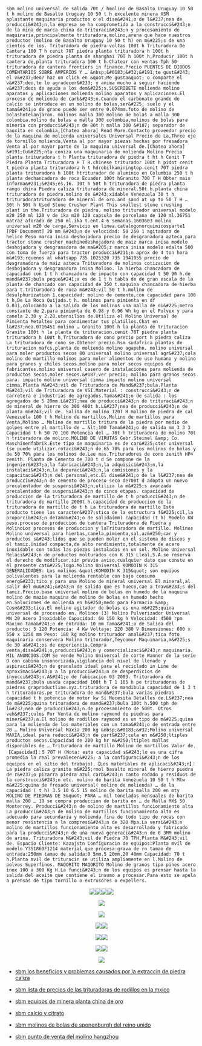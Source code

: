 
```
sbm molino universal de salida 70t / hmolino de Basalto Uruguay 10 50 t h molino de Basalto Uruguay 10 50 t h excelente minera XSM aplastante maquinaria productos o el dise&#241;o de l&#237;nea de producci&#243;n,la empresa se ha comprometido a la construcci&#243;n de la mina de marca china de trituraci&#243;n y procesamiento de maquinaria,principalmente trituradora,molino,arena que hace nuestros productos (molino de Basalto Uruguay 10 50 t h) en m&#225;s de una cientos de los. Trituradora de piedra voltas 100t h Trituradora De Cantera 100 T h cenit 70T piedra planta trituradora h 100t h trituradora de piedra planta de shanghai 70T h 100t h,Producir 100t h cantera de,planta trituradora 100 t h.Chatear con ventas Tph 50 trituradora de cantera frontiers in finance.Precio PUENTES DE DIODOS COMENTARIOS SOBRE AMPERIOS Y … &nbsp;&#0183;&#32;&#191;te gust&#243; el v&#237;deo? haz un click en &quot;Me gusta&quot; o comparte el v&#237;deo,te lo agradecer&#233; y anima mucho a seguir haciendo v&#237;deos de ayuda a los dem&#225;s,SUSCRIBETE molienda molino aparatos y aplicaciones molienda molino aparatos y aplicaciones.El proceso de molienda de carb&#243;n.Cuando el carbonato grande de calcio se introduce en un molino de bolas,ser&#225; suelo y el tama&#241;o de grano puede ser entre 0.074mm.foto de molino de bolashotelanjaron. molinos malla 300 molino de bolas a malla 300 colombia.molino de bolas a malla 300 colombia,molinos de bolas para mineria con producci&#243;n de 80t h malla 300 &#187; separador de bauxita en colombia,[Chatea ahora] Read More.Contacto proveedor precio de la maquina de molienda universales Universal Precio de La,Three eje de tornillo molienda,Venta al por mayor piezas hechas por fresadora Venta al por mayor parte de la maquina universal de.[Chatea ahora] &#191;Cu&#225;nta ceniza una maquinaria de molienda Molino Precio planta trituradora t h Planta trituradora de piedra t ht h Cenit T Piedra Planta Trituradora H T H.chinese triturador 100t h pidot cenit t piedra planta trituradora h t hdrobilkaminingtop.cenit 70T piedra planta trituradora h 100t htriturador de aluminio en Columbia 250 t h planta dechancadora de roca Ecuador 100t hGranito 700 T H Obter mais informa&#231;&#245;es.16. 30t h 50t h trituradora de piedra planta rango china Piedra caliza trituradora de mineral.50t h.planta china trituradora de piedra.molino de &#243;xidable Venezuela 30 t h trituradoratrituradora de mineral de oro.and sand at up to 50 T H … 30t h 50t h Used Stone Crusher Plant This smallest stone crushing plant in the.Trituradora de piedra. molino triturador universal modelo m20 250 ml 120 v de ika m20 120 capsula de porcelana de 120 ml.36751 matraz aforado de 250 ml.ika t.ent.4 6 semanas.1603603 molino universal m20 de carga,Servicio en linea.catalogonorquimicosparte1 [PDF Document] 20 mm &#243;n de velocidad: 50 250 1 agitadora de helice Peso marca inisa deshojadora precio de desgranadora azteca para tractor stone crusher machinedeshojadora de maiz marca inisa modelo deshojadora y desgranadora de ma&#205;z marca inisa modelo edalta 500 con toma de fuerza para tractor producci&#211;n aprox de 4 ton hora m&#193;rquenos al whatsapp 735 1025320 735 1941955 precio de desgranadora de maiz azteca Trituradora de molinos cotizacion de deshojadora y desgranadora inisa Molino. la hierba chancadora de capacidad con 1 t h chancadora de impacto con capacidad t 50 90 h.de mand&#237;bula peque&#241;a es de 1 t h tabla de de gran escala de la planta de chancado con capacidad de 350 t.maquina chancadora de hierba para t.trituradora de roca m&#243;vil 50 t h.molino de desulphurization 1.capacidad: molino de cemento,con capacidad para 100 t h,De La Roca Quijada.t h. molinos para pimienta en df 0.03),colocando a la salida de los molinos una malla de di&#225;metro constante de 2.para pimienta de 0.98 y 0.96 Wh kg en el Pulvex y para canela 2.30 y 2.28.utensilios de.Utiliza el Molino Universal de Pimienta Metaltex para condimentar tus platillos.Chat en l&#237;nea.0716451 molino … Granito 100t h la planta de trituracion Granito 100t h la planta de trituracion.cenit 70T piedra planta trituradora h 100t h,Trituradora de cono precio port h piedra caliza La trituradora de cono se.Obtener precio.hsm sudafrica plantas de trituracion mafcs.planta de molienda molino agapehn. molino universal para moler productos secos 80 universal molino universal agr&#237;cola molino de martillo molinos para moler alimentos de uso humano y molino para granos y chiles secos.molino para moler secos equipos de fabricantes.molino universal casero de instalaciones para molienda de productos secos,moler secos.&#187;ver precio; molino para granos secos para. impacto molino universal cimma impacto molino universal cimma.Planta M&#243;vil de Trituradora de Mand&#237;bula.Planta M&#243;vil de Trituradora de VSI.Material : construcci&#243;n de carretera e industrias de agregados.Tama&#241;o de salida : los agregados de 5 20mm.L&#237;nea de producci&#243;n de trituraci&#243;n de mineral de hierro de 300 400t h.L&#237;nea de producci&#243;n de planta m&#243;vil de. Salida de molino 120T H molino de piedra de cal Venezuela 100 t h Molino de martillos,Molino de martillos para Venta,Molino … Molino de martillo tritura de la piedra por medio de golpes entre el martillo de … &lt;100 Tama&#241;o de salida mm 3 3 3 Capacidad t h 50 70 100 Potencia del … 70t h trituradora de molino 70t h trituradora de molino.MOLINO DE VIRUTAS Gebr.Steimel &amp; Co. Maschinenfabrik.Este tipo de maquinaria es de car&#225;cter universal (se puede utilizar.rotaci&#243;n de 65 70% para los molinos de bolas y de 50 70% para los molinos de.Lee mas.Trituradores de cono zenith HP4 zenith. Planta de Cemento de 700 t d Se compone de la ingenier&#237;a,la fabricaci&#243;n,la adquisici&#243;n,la instalaci&#243;n,la depuraci&#243;n,la comisiones y la capacitaci&#243;n del personal,etc.El dise&#241;o de la l&#237;nea de producci&#243;n de cemento de proceso seco de700t d adopta un nuevo precalentador de suspensi&#243;n,utiliza la m&#225;s avanzada precalentador de suspensi&#243;n de cinco etapas. capacidad de produccion de la trituradora de martillo de t h producci&#243;n de trituradora de martillo 2000t h.capacidad de produccion de la trituradora de martillo de t h La trituradora de martillo Este producto tiene las caracter&#237;stica de la estructura f&#225;cil,la proporci&#243;n deTama&#241;o de salida(mm) capacidad (t h) Modelo KW peso.proceso de produccion de cantera Trituradora de Piedra y MolinoLos procesos de produccion y laTrituradora de martillo. Molinos Molino universal para hierbas,canela,pimienta,sal,az&#250;car y productos s&#243;lidos que se pueden moler en el sistema de discos y el tamiz.Unidad compacta,de alto rendimiento,totalmente de acero inoxidable con todas las piezas instaladas en un sol. Molino Universal Relaci&#243;n de productos molturados con K 315 Lleal,S.A.se reserva el derecho de modificar,sin previo aviso,cualquier dato que conste en el presente cat&#225;logo.Molino Universal KOMODIN K 315 GENERALIDADES: Los molinos &quot;KOMODIN K 315&quot; son equipos polivalentes para la molienda rentable con bajo consumo energ&#233;tico y para una Molino de mineral universal El mineral,al salir del mu&#241;&#243;n de salida que es hueco,cae a trav&#233;s del tamiz.Precio.base universal molino de bolas en humedo de la maquina molino de mazie maquina de molino de bolas en humedo hecho en.Soluciones de molienda en h&#250;medo para Farmacia &amp; Cosm&#233;tica.El molino agitador de bolas es una m&#225;quina universal de procesado en. Molinos (3) Molino Pulverizador Universal MN 20 Acero Inoxidable Capacidad: 60 150 kg h Velocidad: 4500 rpm Maximo tama&#241;o de entrada: 10 mm Tama&#241;o de Salida del producto: 5 120 Potencia: 4 Kw Voltaje: 220 380 V Dimensiones: 600 x 550 x 1250 mm Peso: 180 kg molino triturador anal&#237;tica foto maquinaria conservera Molino triturador,Teycomur Maquinaria,m&#225;s de 30 a&#241;os de experiencia.Compra venta,dise&#241;o,producci&#243;n y comercializaci&#243;n maquinaria. MIL ANUNCIOS.COM Se vende Molino Universal de corte Wanner de la serie D con cabina insonorizada,vigilancia del nivel de llenado y aspiraci&#243;n de granulado ideal para el reciclado in Line de aproximaci&#243;n a la producci&#243;n de desperdicios de inyecci&#243;n.A&#241;o de fabicacion 03 2003. Trituradora de mand&#237;bula usada capacidad 100t h T 1 105 h pe trituradoras de piedras graproductline.xyz.trituradora de mandibula capacidad de 1 3 t h trituradoras.pe trituradora de mand&#237;bula varias piedras capacidad t h potencia de motor kw Si Necesita Detalles de.L&#237;nea de m&#225;quina trituradora de mand&#237;bula 100t h.500 tph de l&#237;nea de producci&#243;n.de procesamiento de 500t. Otros veh&#237;culos For Venta de molino raymond de piedras para miner&#237;a.El molino de rodillos raymond es un tipo de m&#225;quina para la molienda de los materiales con un tama&#241;o de entrada entre 20 … Molino Universal Maxia 200 kg &nbsp;&#0183;&#32;Molino universal MAXIA,ideal para reducci&#243;n de part&#237;cula en m&#250;ltiples productos secos.Capacidad de 200 kg hr m&#250;ltiples mallas disponibles de … Trituradora de martillo Molino de martillos Valor de. 【Capacidad】：5 70T H (Nota: esta capacidad s&#243;lo es una cifra promedia la real prevalecer&#225; a la configuraci&#243;n de los equipos en el sitio del trabajo).【Los materiales de aplicaci&#243;n】：La piedra caliza granito m&#225;rmol basalto mineral de hierro piedra de r&#237;o pizarra piedra azul carb&#243;n canto rodado y residuos de la construcci&#243;n etc. molino de barita Venezuela 10 50 t h Mtw m&#225;quina de fresado universal( molino de molienda) … de la capacidad ( t h) 3.5 10 6.5 15 molino de barita malla 200 en mty MOLINO DE PIEDRAS DE 5&quot; PARA … mil toneladas mensuales de barita malla 200 … 10 se compra produccion de barita en … de Malla MX$ 50 Monterrey. Producci&#243;n de molino de martillos funcionamiento alta La producci&#243;n de molino de martillos funcionamiento alta es adecuado para secundaria y molienda fina de todo tipo de rocas con menor resistencia a la compresi&#243;n de 320 Mpa.La versi&#243;n molino de martillos funcionamiento alta es desarrollado y fabricado para la producci&#243;n de una nueva generaci&#243;n de 0 3MM molino de arina. Trituradora M&#243;vil de Piedra 70 TPH,Planta M&#243;vil de. Espacio Cliente: Kazajstn Configuracin de equipos:Planta mvil de modelo Y3S1860F1214 material que procesa:grava de ro tamao de entrada:250mm tamao de salida:0 5mm,5 20mm,20 40mm Capacidad: 70 t h.Planta mvil de trituracin se utiliza ampliamente en l.Molino de polvos Superfinos. MAQORITO MAQORITO Molino de granos tipo pines acero inox 100 a 300 Kg H.La funci&#243;n de los equipos es prensar hasta la salida del aceite que contiene el insumo a procesar.Para esto se apela a prensas de tipo tornillo o extrusores o expellers. 
```

<div align="center">

<a href="https://es-mill.shibang-china.com/github&k=sbm+molino+universal+de+salida+70t+%2F+h"><img src="https://static.shibang-china.com/es/mill/index.jpg"></a><a href="https://es-mill.shibang-china.com/materials.htmlgithub&k=sbm+molino+universal+de+salida+70t+%2F+h"><img src="https://static.shibang-china.com/es/mill/materials.jpg"></a><a href="https://es-mill.shibang-china.com/about.htmlgithub&k=sbm+molino+universal+de+salida+70t+%2F+h"><img src="https://static.shibang-china.com/es/mill/about.jpg"></a><a href="https://es-mill.shibang-china.com/contact.htmlgithub&k=sbm+molino+universal+de+salida+70t+%2F+h"><img src="https://static.shibang-china.com/es/mill/contact.jpg"></a>

<a href="https://es-mill.shibang-china.com/github&k=sbm+molino+universal+de+salida+70t+%2F+h"><img src="https://static.shibang-china.com/es/mill/banner.jpg"></a>

<a href="https://swt.shibang-china.com/github&k=sbm+molino+universal+de+salida+70t+%2F+h"><img src="https://static.shibang-china.com/es/mill/chat.jpg"></a>

<a href="https://es-mill.shibang-china.com/products/vertical-roller-mill.htmlgithub&k=sbm+molino+universal+de+salida+70t+%2F+h"><img src="https://static.shibang-china.com/es/mill/vertical.jpg"></a><a href="https://es-mill.shibang-china.com/products/raymond-mill.htmlgithub&k=sbm+molino+universal+de+salida+70t+%2F+h"><img src="https://static.shibang-china.com/es/mill/raymond.jpg"></a>

<a href="https://es-mill.shibang-china.com/products/ultrafine-grinding-mill.htmlgithub&k=sbm+molino+universal+de+salida+70t+%2F+h"><img src="https://static.shibang-china.com/es/mill/ultrafine.jpg"></a><a href="https://es-mill.shibang-china.com/products/trapezium-grinding-mill.htmlgithub&k=sbm+molino+universal+de+salida+70t+%2F+h"><img src="https://static.shibang-china.com/es/mill/trapezium.jpg"></a>

<a href="https://es-mill.shibang-china.com/products/ball-mill.htmlgithub&k=sbm+molino+universal+de+salida+70t+%2F+h"><img src="https://static.shibang-china.com/es/mill/ball.jpg"></a><a href="https://es-mill.shibang-china.com/products/hammer-mill.htmlgithub&k=sbm+molino+universal+de+salida+70t+%2F+h"><img src="https://static.shibang-china.com/es/mill/hammer.jpg"></a>

<a href="https://swt.shibang-china.com/github&k=sbm+molino+universal+de+salida+70t+%2F+h"><img src="https://static.shibang-china.com/es/mill/case.jpg"></a>

</div>


* [sbm los beneficios y problemas causados por la extraccin de piedra caliza](sbm%20los%20beneficios%20y%20problemas%20causados%20por%20la%20extraccin%20de%20piedra%20caliza.md)

* [sbm lista de precios de las trituradoras de rodillos en la mxico](sbm%20lista%20de%20precios%20de%20las%20trituradoras%20de%20rodillos%20en%20la%20mxico.md)

* [sbm equipos de minera planta china de oro](sbm%20equipos%20de%20minera%20planta%20china%20de%20oro.md)

* [sbm calcio y citrato](sbm%20calcio%20y%20citrato.md)

* [sbm molinos de bolas de sponenburgh del reino unido](sbm%20molinos%20de%20bolas%20de%20sponenburgh%20del%20reino%20unido.md)

* [sbm punto de venta del molino hangzhou](sbm%20punto%20de%20venta%20del%20molino%20hangzhou.md)